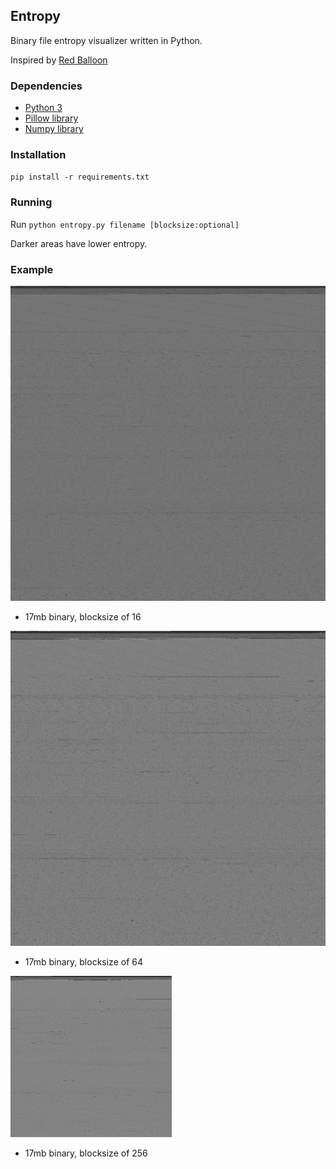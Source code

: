 ## Entropy
Binary file entropy visualizer written in Python.

Inspired by [Red Balloon](https://youtu.be/zvP2FEfOSsk?t=619)

### Dependencies
* [Python 3](https://python.org)
* [Pillow library](https://python-pillow.org/)
* [Numpy library](https://numpy.org)

### Installation
`pip install -r requirements.txt`

### Running
Run `python entropy.py filename [blocksize:optional]`

Darker areas have lower entropy.

### Example
![17MB binary, 16 blocksize](imgs/ex3.png)
- 17mb binary, blocksize of 16

![17MB binary, 64 blocksize](imgs/ex1.png)
- 17mb binary, blocksize of 64

![17MB binary, 256 blocksize](imgs/ex2.png)
- 17mb binary, blocksize of 256
